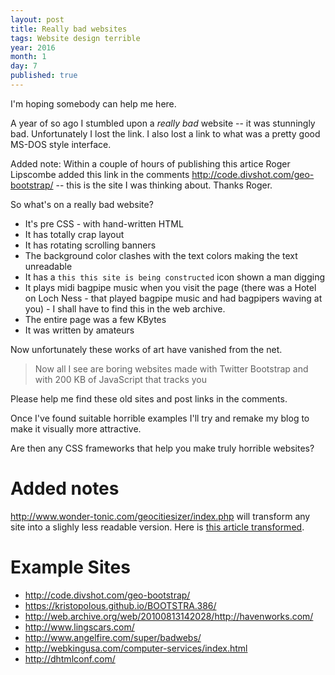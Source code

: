 ```yaml
---
layout: post
title: Really bad websites
tags: Website design terrible
year: 2016
month: 1
day: 7
published: true
---
```



I'm hoping somebody can help me here.


A year of so ago I stumbled upon a *really bad* website -- it was 
stunningly bad. Unfortunately I lost the link. I also lost a link to
what was a pretty good MS-DOS style interface.

Added note: Within a couple of hours of publishing this
artice Roger Lipscombe added this link in the comments
http://code.divshot.com/geo-bootstrap/ -- this is the site I was thinking
about. Thanks Roger.

So what's on a really bad website?

+ It's pre CSS - with hand-written HTML
+ It has totally crap layout
+ It has rotating scrolling banners
+ The background color clashes with the text colors making the text unreadable
+ It has a `this this site is being constructed` icon shown a man digging
+ It plays midi bagpipe music when you visit the page (there was a Hotel on Loch Ness - that played bagpipe music and had bagpipers waving at you) - I shall have to find this in the web archive.
+ The entire page was a few KBytes
+ It was written by amateurs

Now unfortunately these works of art have vanished from the net.

> Now all I see are boring websites made with Twitter Bootstrap and with 200 KB of JavaScript that tracks you


Please help me find these old sites and post links in the comments.

Once I've found suitable horrible examples I'll try and remake my blog
to make it visually more attractive.

Are then any CSS frameworks that help you make truly horrible websites?

# Added notes

http://www.wonder-tonic.com/geocitiesizer/index.php
will transform any site into
a slighly less readable version. 
Here is [this article transformed](http://www.wonder-tonic.com/geocitiesizer/content.php?theme=3&music=8&url=joearms.github.io/2016/01/07/really-bad-websites.html).

# Example Sites

+ http://code.divshot.com/geo-bootstrap/
+ https://kristopolous.github.io/BOOTSTRA.386/
+ http://web.archive.org/web/20100813142028/http://havenworks.com/
+ http://www.lingscars.com/
+ http://www.angelfire.com/super/badwebs/
+ http://webkingusa.com/computer-services/index.html
+ http://dhtmlconf.com/
